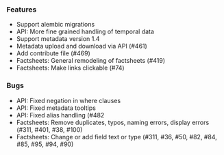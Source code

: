 ### Features
* Support alembic migrations
* API: More fine grained handling of temporal data
* Support metadata version 1.4
* Metadata upload and download via API (#461)
* Add contribute file (#469)
* Factsheets: General remodeling of factsheets (#419)
* Factsheets: Make links clickable (#74)

### Bugs
* API: Fixed negation in where clauses
* API: Fixed metadata tooltips
* API: Fixed alias handling (#482
* Factsheets: Remove duplicates, typos, naming errors, display errors (#311, #401, #38, #100)  
* Factsheets: Change or add field text or type (#311, #36, #50, #82, #84, #85, #95, #94, #90)
